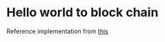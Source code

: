# Hello world to block chain

Reference implementation from [this](https://medium.com/@mycoralhealth/code-your-own-blockchain-in-less-than-200-lines-of-go-e296282bcffc)
